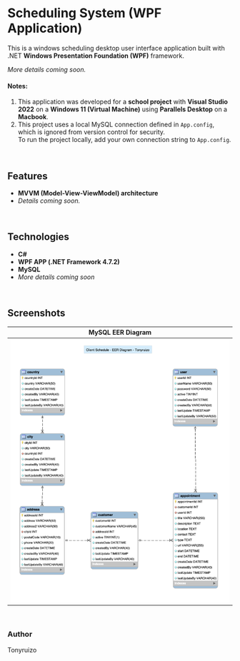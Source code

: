 # Scheduling System (WPF Application)
This is a windows scheduling desktop user interface application built with .NET **Windows Presentation Foundation (WPF)** framework.

*More details coming soon.*


#### Notes:
1. This application was developed for a **school project** with **Visual Studio 2022** on a **Windows 11 (Virtual Machine)** using **Parallels Desktop** on a **Macbook**.
2. This project uses a local MySQL connection defined in `App.config`, which is ignored from version control for security.  
To run the project locally, add your own connection string to `App.config`.
<br>

## Features
-  **MVVM (Model-View-ViewModel) architecture**
- *Details coming soon.*

<br>

## Technologies

- **C#**
- **WPF APP (.NET Framework 4.7.2)**
- **MySQL**
- *More details coming soon*

<br>

## Screenshots
| MySQL EER Diagram |
|-------------------|
| ![EER Diagram](screenshots/client_schedule_diagram_screenshot.png) |

<br>




### Author
Tonyruizo